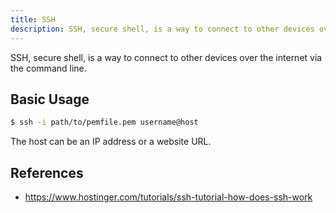 ```yaml
---
title: SSH
description: SSH, secure shell, is a way to connect to other devices over the internet via the command line.
---
```


SSH, secure shell, is a way to connect to other devices over the internet via the command line.

## Basic Usage

```bash
$ ssh -i path/to/pemfile.pem username@host
```

The host can be an IP address or a website URL.

## References

- https://www.hostinger.com/tutorials/ssh-tutorial-how-does-ssh-work
